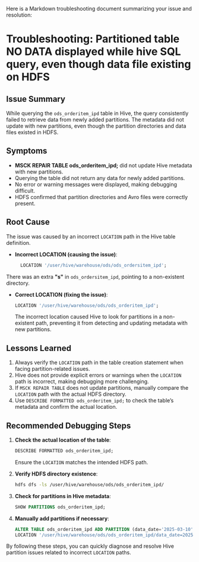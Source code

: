 Here is a Markdown troubleshooting document summarizing your issue and resolution:

# Troubleshooting: Partitioned table NO DATA displayed while hive SQL query, even though data file existing on HDFS

## Issue Summary
While querying the `ods_orderitem_ipd` table in Hive, the query consistently failed to retrieve data from newly added partitions. The metadata did not update with new partitions, even though the partition directories and data files existed in HDFS.

## Symptoms
- **MSCK REPAIR TABLE ods_orderitem_ipd;** did not update Hive metadata with new partitions.
- Querying the table did not return any data for newly added partitions.
- No error or warning messages were displayed, making debugging difficult.
- HDFS confirmed that partition directories and Avro files were correctly present.

## Root Cause
The issue was caused by an incorrect `LOCATION` path in the Hive table definition.

- **Incorrect LOCATION (causing the issue)**:
  ```sql
    LOCATION '/user/hive/warehouse/ods/ods_ordersitem_ipd';
  ```
There was an extra **"s"** in `ods_ordersitem_ipd`, pointing to a non-existent directory.

- **Correct LOCATION (fixing the issue)**:
  ```sql
  LOCATION '/user/hive/warehouse/ods/ods_orderitem_ipd';
  ```
  The incorrect location caused Hive to look for partitions in a non-existent path, preventing it from detecting and updating metadata with new partitions.

## Lessons Learned
1. Always verify the `LOCATION` path in the table creation statement when facing partition-related issues.
2. Hive does not provide explicit errors or warnings when the `LOCATION` path is incorrect, making debugging more challenging.
3. If `MSCK REPAIR TABLE` does not update partitions, manually compare the `LOCATION` path with the actual HDFS directory.
4. Use `DESCRIBE FORMATTED ods_orderitem_ipd;` to check the table’s metadata and confirm the actual location.

## Recommended Debugging Steps
1. **Check the actual location of the table**:
   ```sql
   DESCRIBE FORMATTED ods_orderitem_ipd;
   ```
   Ensure the `LOCATION` matches the intended HDFS path.

2. **Verify HDFS directory existence**:
   ```bash
   hdfs dfs -ls /user/hive/warehouse/ods/ods_orderitem_ipd/
   ```

3. **Check for partitions in Hive metadata**:
   ```sql
   SHOW PARTITIONS ods_orderitem_ipd;
   ```

4. **Manually add partitions if necessary**:
   ```sql
   ALTER TABLE ods_orderitem_ipd ADD PARTITION (data_date='2025-03-10') 
   LOCATION '/user/hive/warehouse/ods/ods_orderitem_ipd/data_date=2025-03-10';
   ```

By following these steps, you can quickly diagnose and resolve Hive partition issues related to incorrect `LOCATION` paths.

